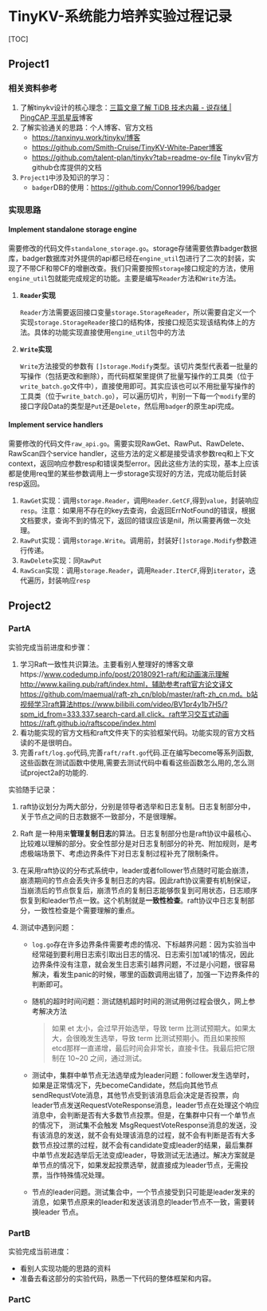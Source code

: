 #  TinyKV-系统能力培养实验过程记录

[TOC]

## Project1

### 相关资料参考

1. 了解tinykv设计的核心理念：[三篇文章了解 TiDB 技术内幕 - 说存储 | PingCAP 平凯星辰](https://cn.pingcap.com/blog/tidb-internal-1/)博客
2. 了解实验通关的思路：个人博客、官方文档
   - https://tanxinyu.work/tinykv/博客
   - https://github.com/Smith-Cruise/TinyKV-White-Paper博客
   - https://github.com/talent-plan/tinykv?tab=readme-ov-file Tinykv官方github仓库提供的文档
3. `Project1`中涉及知识的学习：
   - `badger`DB的使用：https://github.com/Connor1996/badger

### 实现思路

#### Implement standalone storage engine

需要修改的代码文件`standalone_storage.go`。storage存储需要依靠badger数据库，badger数据库对外提供的api都已经在`engine_util`包进行了二次的封装，实现了不带CF和带CF的增删改查。我们只需要按照`storage`接口规定的方法，使用`engine_util`包就能完成规定的功能。主要是编写`Reader`方法和`Write`方法。

1. **`Reader`实现**

   `Reader`方法需要返回接口变量`storage.StorageReader`，所以需要自定义一个实现`storage.StorageReader`接口的结构体，按接口规范实现该结构体上的方法。具体的功能实现直接使用`engine_util`包中的方法

2. **`Write`实现**

   `Write`方法接受的参数有 `[]storage.Modify`类型。该切片类型代表着一批量的写操作（包括更改和删除），而代码框架里提供了批量写操作的工具类（位于`write_batch.go`文件中），直接使用即可。其实应该也可以不用批量写操作的工具类（位于`write_batch.go`），可以遍历切片，判别一下每一个`modify`里的接口字段Data的类型是`Put`还是`Delete`，然后用`badger`的原生api完成。

#### Implement service handlers

需要修改的代码文件`raw_api.go`。需要实现RawGet、RawPut、RawDelete、RawScan四个service handler，这些方法的定义都是接受请求参数req和上下文context，返回响应参数resp和错误类型error。因此这些方法的实现，基本上应该都是使用req里的某些参数调用上一步storage实现好的方法，完成功能后封装resp返回。

1. `RawGet`实现：调用`storage.Reader`，调用`Reader.GetCF`,得到`value`，封装响应`resp`。注意：如果用不存在的key去查询，会返回ErrNotFound的错误，根据文档要求，查询不到的情况下，返回的错误应该是nil，所以需要再做一次处理。
2. `RawPut`实现：调用`storage.Write`。调用前，封装好`[]storage.Modify`参数进行传递。
3. `RawDelete`实现：同`RawPut`
4. `RawScan`实现：调用`storage.Reader`，调用`Reader.IterCF`,得到`iterator`，迭代遍历，封装响应`resp`

## Project2

### PartA

实验完成当前进度和步骤：

1. 学习Raft一致性共识算法。主要看别人整理好的博客文章https://www.codedump.info/post/20180921-raft/和动画演示理解http://www.kailing.pub/raft/index.html，辅助参考raft官方论文译文https://github.com/maemual/raft-zh_cn/blob/master/raft-zh_cn.md。b站视频学习raft算法https://www.bilibili.com/video/BV1pr4y1b7H5/?spm_id_from=333.337.search-card.all.click。raft学习交互式动画https://raft.github.io/raftscope/index.html
1. 看功能实现的官方文档和raft文件夹下的实验框架代码。功能实现的官方文档读的不是很明白。
1. 完善`raft/log.go`代码,完善`raft/raft.go`代码.正在编写become等系列函数,这些函数在测试函数中使用,需要去测试代码中看看这些函数怎么用的,怎么测试project2a的功能的.

实验随手记录：

1. raft协议划分为两大部分，分别是领导者选举和日志复制。日志复制部分中，关于节点之间的日志数据不一致部分，不是很理解。

1. Raft 是一种用来**管理复制日志**的算法。日志复制部分也是raft协议中最核心、比较难以理解的部分。安全性部分是对日志复制部分的补充、附加规则，是考虑极端场景下、考虑边界条件下对日志复制过程补充了限制条件。

1. 在采用raft协议的分布式系统中，leader或者follower节点随时可能会崩溃，崩溃期间的节点会丢失许多复制日志的内容。因此raft协议需要有机制保证，当崩溃后的节点恢复后，崩溃节点的复制日志能够恢复到可用状态，日志顺序恢复到和leader节点一致。这个机制就是**一致性检查**。raft协议中日志复制部分，一致性检查是个需要理解的重点。

1. 测试中遇到问题：

   - `log.go`存在许多边界条件需要考虑的情况、下标越界问题：因为实验当中经常碰到要利用日志索引取出日志的情况、日志索引加1减1的情况，因此边界条件没有注意，就会发生日志索引越界问题，不过是小问题，很容易解决，看发生panic的时候，哪里的函数调用出错了，加强一下边界条件的判断即可。

   - 随机的超时时间问题：测试随机超时时间的测试用例过程会很久，网上参考解决方法
   
     > 如果 et 太小，会过早开始选举，导致 term 比测试预期大。如果太大，会很晚发生选举，导致 term 比测试预期小。而且如果按照etcd那样一直递增，最后时间会非常长，直接卡住。我最后把它限制在 10~20 之间，通过测试。
   
   - 测试中，集群中单节点无法选举成为leader问题：follower发生选举时，如果是正常情况下，先becomeCandidate，然后向其他节点sendRequstVote消息，其他节点受到该消息后会决定是否投票，向leader节点发送RequestVoteResponse消息，leader节点在处理这个响应消息中，会判断是否有大多数节点投票。但是，在集群中只有一个单节点的情况下， 测试集不会触发 MsgRequestVoteResponse消息的发送，没有该消息的发送，就不会有处理该消息的过程，就不会有判断是否有大多数节点投过票的过程，就不会有candidate变成leader的结果，最后集群中单节点发起选举后无法变成leader，导致测试无法通过。解决方案就是单节点的情况下，如果发起投票选举，就直接成为leader节点，无需投票，当作特殊情况处理。
   
   - 节点的leader问题。测试集合中，一个节点接受到只可能是leader发来的消息，如果节点原来的leader和发送该消息的leader节点不一致，需要转换leader 节点。

### PartB

实验完成当前进度：

- 看别人实现功能的思路的资料
- 准备去看这部分的实验代码，熟悉一下代码的整体框架和内容。

### PartC



